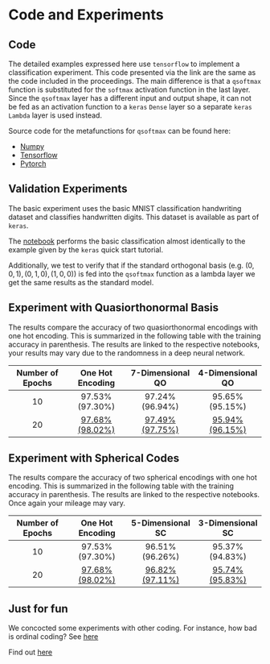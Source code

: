 # Code and Experiments

## Code

The detailed examples expressed here use `tensorflow` to implement a classification experiment. This code presented via the link are the same as the code included in the proceedings. The main difference is that a `qsoftmax` function is substituted for the `softmax` activation function in the last layer. Since the `qsoftmax` layer has a different input and output shape, it can not be fed as an activation function to a `keras` `Dense` layer so a separate `keras` `Lambda` layer is used instead.

Source code for the metafunctions for `qsoftmax` can be found here:

  - [Numpy](https://github.com/WestHealth/scipy2020/blob/master/quasiorthonormal/notebooks/helpers/np_qsoftmax.py)
  - [Tensorflow](https://github.com/WestHealth/scipy2020/blob/master/quasiorthonormal/notebooks/helpers/tf_softmax.py)
  - [Pytorch](https://github.com/WestHealth/scipy2020/blob/master/quasiorthonormal/notebooks/helpers/pt_softmax.py)

## Validation Experiments

The basic experiment uses the basic MNIST classification handwriting dataset and classifies handwritten digits. This dataset is available as part of `keras`. 

The [notebook](https://github.com/WestHealth/scipy2020/blob/master/quasiorthonormal/notebooks/reference.ipynb) performs the basic classification almost identically to the example given by the `keras` quick start tutorial.

Additionally, we test to verify that if the standard orthogonal basis (e.g. ${(0,0,1), (0,1,0), (1,0,0)}$) is fed into the `qsoftmax` function as a lambda layer we get the same results as the standard model.

## Experiment with Quasiorthonormal Basis

The results compare the accuracy of two quasiorthonormal encodings with one hot encoding. This is summarized in the following table with the training accuracy in parenthesis. The results are linked to the respective notebooks, your results may vary due to the randomness in a deep neural network.

|Number of Epochs|One Hot Encoding|7-Dimensional QO|4-Dimensional QO|
|:---:|:---:|:---:|:---:|
|10|97.53% (97.30%)|97.24% (96.94%)|95.65% (95.15%)|
|20|[97.68% (98.02%)](https://github.com/WestHealth/scipy2020/blob/master/quasiorthonormal/notebooks/reference.ipynb)|[97.49% (97.75%)](https://github.com/WestHealth/scipy2020/blob/master/quasiorthonormal/notebooks/qo7.ipynb)|[95.94% (96.15%)](https://github.com/WestHealth/scipy2020/blob/master/quasiorthonormal/notebooks/qo4.ipynb)|

## Experiment with Spherical Codes

The results compare the accuracy of two spherical encodings with one hot encoding. This is summarized in the following table with the training accuracy in parenthesis. The results are linked to the respective notebooks. Once again your mileage may vary.

|Number of Epochs|One Hot Encoding|5-Dimensional SC|3-Dimensional SC|
|:---:|:---:|:---:|:---:|
|10|97.53% (97.30%)|96.51% (96.26%)|95.37% (94.83%)|
|20|[97.68% (98.02%)](https://github.com/WestHealth/scipy2020/blob/master/quasiorthonormal/notebooks/reference.ipynb)|[96.82% (97.11%)](https://github.com/WestHealth/scipy2020/blob/master/quasiorthonormal/notebooks/sp5.ipynb)|[95.74% (95.83%)](https://github.com/WestHealth/scipy2020/blob/master/quasiorthonormal/notebooks/sp3.ipynb)|

## Just for fun

We concocted some experiments with other coding. For instance, how bad is ordinal coding? See [here](https://github.com/WestHealth/scipy2020/tree/master/quasiorthonormal/notebooks/for_fun)

Find out [here](ordinal.ipynb)